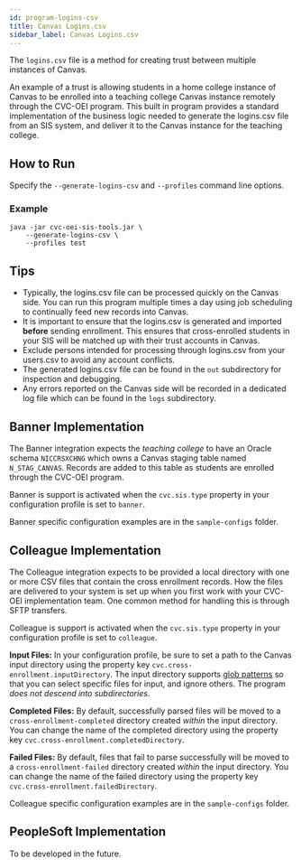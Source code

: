 ```yaml
---
id: program-logins-csv
title: Canvas Logins.csv
sidebar_label: Canvas Logins.csv
---
```


The `logins.csv` file is a method for creating trust between multiple instances of Canvas.

An example of a trust is allowing students in a home college instance of Canvas to be enrolled into a teaching college Canvas instance remotely through the CVC-OEI program. This built in program provides a standard implementation of the business logic needed to generate the logins.csv file from an SIS system, and deliver it to the Canvas instance for the teaching college.

## How to Run

Specify the `--generate-logins-csv` and `--profiles` command line options. 

### Example

```shell
java -jar cvc-oei-sis-tools.jar \
    --generate-logins-csv \
    --profiles test
```

## Tips

* Typically, the logins.csv file can be processed quickly on the Canvas side. You can run this program multiple times a day using job scheduling to continually feed new records into Canvas.
* It is important to ensure that the logins.csv is generated and imported **before** sending enrollment. This ensures that cross-enrolled students in your SIS will be matched up with their trust accounts in Canvas.
* Exclude persons intended for processing through logins.csv from your users.csv to avoid any account conflicts. 
* The generated logins.csv file can be found in the `out` subdirectory for inspection and debugging.
* Any errors reported on the Canvas side will be recorded in a dedicated log file which can be found in the `logs` subdirectory.

## Banner Implementation

The Banner integration expects the _teaching college_ to have an Oracle schema `NICCRSXCHNG` which owns a Canvas staging table named `N_STAG_CANVAS`. Records are added to this table as students are enrolled through the CVC-OEI program.

Banner is support is activated when the `cvc.sis.type` property in your configuration profile is set to `banner`.

Banner specific configuration examples are in the `sample-configs` folder.

## Colleague Implementation

The Colleague integration expects to be provided a local directory with one or more CSV files that contain the cross enrollment records. How the files are delivered to your system is set up when you first work with your CVC-OEI implementation team. One common method for handling this is through SFTP transfers.

Colleague is support is activated when the `cvc.sis.type` property in your configuration profile is set to `colleague`.

**Input Files:** In your configuration profile, be sure to set a path to the Canvas input directory using the property key `cvc.cross-enrollment.inputDirectory`. The input directory supports [glob patterns](https://docs.oracle.com/javase/8/docs/api/java/nio/file/FileSystem.html#getPathMatcher-java.lang.String-) so that you can select specific files for input, and ignore others. The program _does not descend into subdirectories_.

**Completed Files:** By default, successfully parsed files will be moved to a `cross-enrollment-completed` directory created _within_ the input directory. You can change the name of the completed directory using the property key `cvc.cross-enrollment.completedDirectory`.

**Failed Files:** By default, files that fail to parse successfully will be moved to a `cross-enrollment-failed` directory created _within_ the input directory. You can change the name of the failed directory using the property key `cvc.cross-enrollment.failedDirectory`.

Colleague specific configuration examples are in the `sample-configs` folder.

## PeopleSoft Implementation

To be developed in the future.